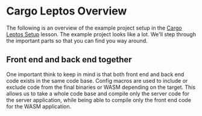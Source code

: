 # Cargo Leptos Overview

The following is an overview of the example project setup in the [Cargo Leptos Setup](cargo_leptos/setup.md) lesson. The example project looks like a lot. We'll step through the important parts so that you can find you way around. 

## Front end and back end together

One important think to keep in mind is that both front end and back end code exists in the same code base. Config macros are used to include or exclude code from the final binaries or WASM depending on the target. This allows us to take a whole code base and compile only the server code for the server application, while being able to compile only the front end code for the WASM application.

